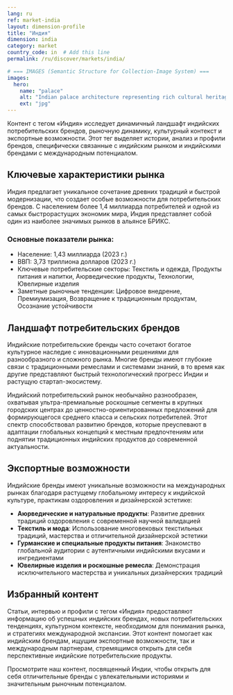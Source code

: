 ```yaml
---
lang: ru
ref: market-india
layout: dimension-profile
title: "Индия"
dimension: india
category: market
country_code: in  # Add this line
permalink: /ru/discover/markets/india/

# === IMAGES (Semantic Structure for Collection-Image System) ===
images:
  hero:
    name: "palace"
    alt: "Indian palace architecture representing rich cultural heritage and market sophistication"
    ext: "jpg"
---
```


Контент с тегом «Индия» исследует динамичный ландшафт индийских потребительских брендов, рыночную динамику, культурный контекст и экспортные возможности. Этот тег выделяет истории, анализ и профили брендов, специфически связанные с индийским рынком и индийскими брендами с международным потенциалом.

## Ключевые характеристики рынка

Индия предлагает уникальное сочетание древних традиций и быстрой модернизации, что создает особые возможности для потребительских брендов. С населением более 1,4 миллиарда потребителей и одной из самых быстрорастущих экономик мира, Индия представляет собой один из наиболее значимых рынков в альянсе БРИКС.

### Основные показатели рынка:
- Население: 1,43 миллиарда (2023 г.)
- ВВП: 3,73 триллиона долларов (2023 г.)
- Ключевые потребительские секторы: Текстиль и одежда, Продукты питания и напитки, Аюрведические продукты, Технологии, Ювелирные изделия
- Заметные рыночные тенденции: Цифровое внедрение, Премиумизация, Возвращение к традиционным продуктам, Осознание устойчивости

## Ландшафт потребительских брендов

Индийские потребительские бренды часто сочетают богатое культурное наследие с инновационными решениями для разнообразного и сложного рынка. Многие бренды имеют глубокие связи с традиционными ремеслами и системами знаний, в то время как другие представляют быстрый технологический прогресс Индии и растущую стартап-экосистему.

Индийский потребительский рынок необычайно разнообразен, охватывая ультра-премиальные роскошные сегменты в крупных городских центрах до ценностно-ориентированных предложений для формирующегося среднего класса и сельских потребителей. Этот спектр способствовал развитию брендов, которые преуспевают в адаптации глобальных концепций к местным предпочтениям или поднятии традиционных индийских продуктов до современной актуальности.

## Экспортные возможности

Индийские бренды имеют уникальные возможности на международных рынках благодаря растущему глобальному интересу к индийской культуре, практикам оздоровления и дизайнерской эстетике:

- **Аюрведические и натуральные продукты**: Развитие древних традиций оздоровления с современной научной валидацией
- **Текстиль и мода**: Использование многовековых текстильных традиций, мастерства и отличительной дизайнерской эстетики
- **Гурманские и специальные продукты питания**: Знакомство глобальной аудитории с аутентичными индийскими вкусами и ингредиентами
- **Ювелирные изделия и роскошные ремесла**: Демонстрация исключительного мастерства и уникальных дизайнерских традиций

## Избранный контент

Статьи, интервью и профили с тегом «Индия» предоставляют информацию об успешных индийских брендах, новых потребительских тенденциях, культурном контексте, необходимом для понимания рынка, и стратегиях международной экспансии. Этот контент помогает как индийским брендам, ищущим экспортные возможности, так и международным партнерам, стремящимся открыть для себя перспективные индийские потребительские продукты.

Просмотрите наш контент, посвященный Индии, чтобы открыть для себя отличительные бренды с увлекательными историями и значительным рыночным потенциалом.
